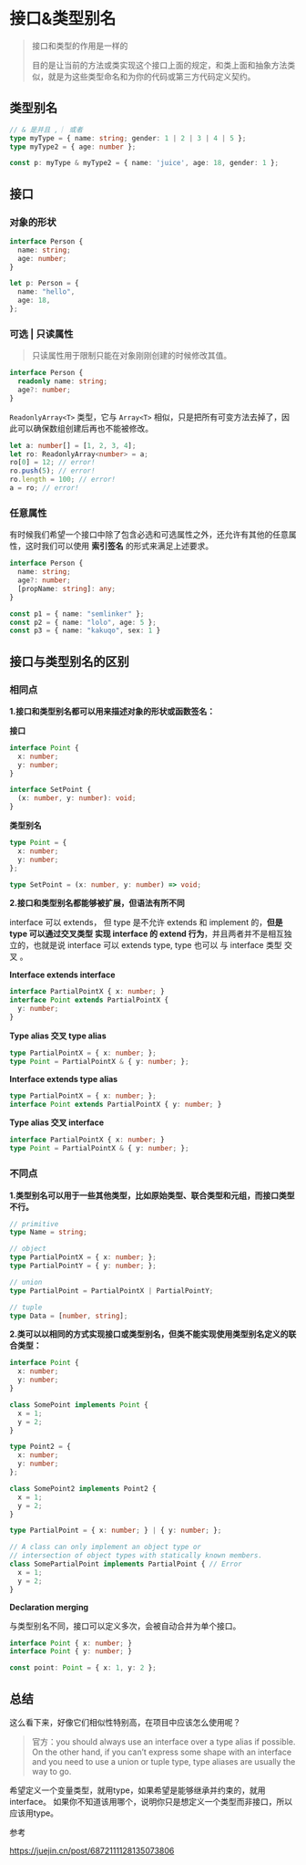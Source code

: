 # 接口&类型别名

> 接口和类型的作用是一样的
>
> 目的是让当前的方法或类实现这个接口上面的规定，和类上面和抽象方法类似，就是为这些类型命名和为你的代码或第三方代码定义契约。



## 类型别名

```ts
// & 是并且 ,｜ 或者
type myType = { name: string; gender: 1 | 2 | 3 | 4 | 5 };
type myType2 = { age: number };

const p: myType & myType2 = { name: 'juice', age: 18, gender: 1 };
```



## 接口

### 对象的形状

```typescript
interface Person {
  name: string;
  age: number;
}

let p: Person = {
  name: "hello",
  age: 18,
};
```

### 可选 | 只读属性

> 只读属性用于限制只能在对象刚刚创建的时候修改其值。

```typescript
interface Person {
  readonly name: string;
  age?: number;
}
```

 `ReadonlyArray<T>` 类型，它与 `Array<T>` 相似，只是把所有可变方法去掉了，因此可以确保数组创建后再也不能被修改。

```typescript
let a: number[] = [1, 2, 3, 4];
let ro: ReadonlyArray<number> = a;
ro[0] = 12; // error!
ro.push(5); // error!
ro.length = 100; // error!
a = ro; // error!
```

### 任意属性

有时候我们希望一个接口中除了包含必选和可选属性之外，还允许有其他的任意属性，这时我们可以使用 **索引签名** 的形式来满足上述要求。

```typescript
interface Person {
  name: string;
  age?: number;
  [propName: string]: any;
}

const p1 = { name: "semlinker" };
const p2 = { name: "lolo", age: 5 };
const p3 = { name: "kakuqo", sex: 1 }
```



## 接口与类型别名的区别

### 相同点

**1.接口和类型别名都可以用来描述对象的形状或函数签名：**

**接口**

```typescript
interface Point {
  x: number;
  y: number;
}

interface SetPoint {
  (x: number, y: number): void;
}
```

**类型别名**

```typescript
type Point = {
  x: number;
  y: number;
};

type SetPoint = (x: number, y: number) => void;
```

**2.接口和类型别名都能够被扩展，但语法有所不同**

interface 可以 extends， 但 type 是不允许 extends 和 implement 的，**但是 type 可以通过交叉类型 实现 interface 的 extend 行为**，并且两者并不是相互独立的，也就是说 interface 可以 extends type, type 也可以 与 interface 类型 交叉 。

**Interface extends interface**

```typescript
interface PartialPointX { x: number; }
interface Point extends PartialPointX { 
  y: number; 
}
```

**Type alias 交叉 type alias**

```typescript
type PartialPointX = { x: number; };
type Point = PartialPointX & { y: number; };
```

**Interface extends type alias**

```typescript
type PartialPointX = { x: number; };
interface Point extends PartialPointX { y: number; }
```

**Type alias 交叉 interface**

```typescript
interface PartialPointX { x: number; }
type Point = PartialPointX & { y: number; };
```



### 不同点

**1.类型别名可以用于一些其他类型，比如原始类型、联合类型和元组，而接口类型不行。**

```typescript
// primitive
type Name = string;

// object
type PartialPointX = { x: number; };
type PartialPointY = { y: number; };

// union
type PartialPoint = PartialPointX | PartialPointY;

// tuple
type Data = [number, string];
```



**2.类可以以相同的方式实现接口或类型别名，但类不能实现使用类型别名定义的联合类型：**

```typescript
interface Point {
  x: number;
  y: number;
}

class SomePoint implements Point {
  x = 1;
  y = 2;
}

type Point2 = {
  x: number;
  y: number;
};

class SomePoint2 implements Point2 {
  x = 1;
  y = 2;
}

type PartialPoint = { x: number; } | { y: number; };

// A class can only implement an object type or 
// intersection of object types with statically known members.
class SomePartialPoint implements PartialPoint { // Error
  x = 1;
  y = 2;
}
```

**Declaration merging**

与类型别名不同，接口可以定义多次，会被自动合并为单个接口。

```typescript
interface Point { x: number; }
interface Point { y: number; }

const point: Point = { x: 1, y: 2 };
```



## 总结

这么看下来，好像它们相似性特别高，在项目中应该怎么使用呢？

> 官方：you should always use an interface over a type alias if possible.
> On the other hand, if you can’t express some shape with an interface and you need to use a union or tuple type, type aliases are usually the way to go.

希望定义一个变量类型，就用type，如果希望是能够继承并约束的，就用interface。
如果你不知道该用哪个，说明你只是想定义一个类型而非接口，所以应该用type。



参考

 https://juejin.cn/post/6872111128135073806